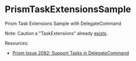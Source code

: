 # PrismTaskExtensionsSample
Prism Task Extensions Sample with DelegateCommand

Note: Caution a "TaskExtensions" already [exists](https://referencesource.microsoft.com/#System.Core/System/Threading/Tasks/TaskExtensions.cs). 

Resources:

* [Prism Issue 2082: Support Tasks in DelegateCommand](https://www.youtube.com/watch?v=uk0yI5ouvfA)